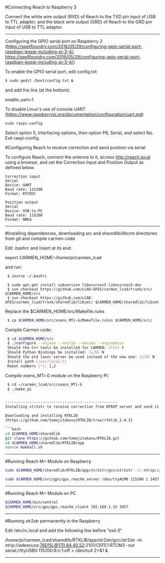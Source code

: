 #Connecting Reach to Raspberry 3

Connect the white wire output (RXD) of Reach to the TXD pin input of USB to TTL adaptor, and the black wire output (GRD) of Reach to the GRD pin input of USB to TTL adaptor.

---------------------------------------------------
Configuring the GPIO serial port on Raspberry 3 
(https://spellfoundry.com/2016/05/29/configuring-gpio-serial-port-raspbian-jessie-including-pi-3-4/;
https://spellfoundry.com/2016/05/29/configuring-gpio-serial-port-raspbian-jessie-including-pi-3-4/)

To enable the GPIO serial port, edit config.txt:

```bash
$ sudo gedit /boot/config.txt &
```

and add the line (at the bottom):

enable_uart=1

To disable Linux's use of console UART
(https://www.raspberrypi.org/documentation/configuration/uart.md)

```bash
sudo raspi-config
```

Select option 5, Interfacing options, then option P6, Serial, and select No. Exit raspi-config.
	

#Configuring Reach to receive correction and send position via serial

To configure Reach, connect the antenna to it, access http://reach.local using a browser, and set the Correction Input and Position Output as defined below.

```
Correction input
Serial
Device: UART
Baud rate: 115200
Format: RTCM3t

Position output
Serial
Device: USB-to-PC
Baud rate: 115200
Format: NMEA
```
---------------------------------------------------
#Installing dependencies, downloading src and sharedlib/libcmt directories from git and compile carmen code

Edit .bashrc and insert at its end:

export CARMEN_HOME=/home/pi/carmen_lcad

and run:

```bash
 $ source ~/.bashrc
```

```
 $ sudo apt-get install subversion libncurses5 libncurses5-dev
 $ svn checkout https://github.com/LCAD-UFES/carmen_lcad/trunk/src/ $CARMEN_HOME/src
 $ svn checkout https://github.com/LCAD-UFES/carmen_lcad/trunk/sharedlib/libcmt/ $CARMEN_HOME/sharedlib/libcmt
```

Replace the $CARMEN_HOME/src/Makefile.rules

```bash
 $ cp $CARMEN_HOME/src/xsens_MTi-G/Makefile.rules $CARMEN_HOME/src/
```

Compile Carmen code:

```bash
 $ cd $CARMEN_HOME/src
 $ ./configure --nojava --nozlib --nocuda --nographics
 Should the C++ tools be installed for CARMEN: [Y/n] Y
 Should Python Bindings be installed: [y/N] N
 Should the old laser server be used instead of the new one: [y/N] N
 Install path [/usr/local/]: 
 Robot numbers [*]: 1,2
```

Compile xsens_MTi-G module on the Raspberry PI:

```bash
 $ cd ~/carmen_lcad/src/xsens_MTi-G
 $ ./make_pi


---------------------------------------------------
Installing str2str to receive correction from NTRIP server and send it to Reach via S1 serial port

Downloading and installing RTKLIB
(https://github.com/tomojitakasu/RTKLIB/tree/rtklib_2.4.3)

```bash
cd $CARMEN_HOME/sharedlib
git clone https://github.com/tomojitakasu/RTKLIB.git
cd $CARMEN_HOME/sharedlib/RTKLIB/app
source makeall.sh
```
---------------------------------------------------
#Running Reach M+ Module on Raspberry


```bash
sudo $CARMEN_HOME/sharedlib/RTKLIB/app/str2str/gcc/str2str -in ntrip://adesouza:76EfSL@170.84.40.52:2101/CEFE1:RTCM3 -out serial://ttyUSB0:115200:8:n:1:off

sudo $CARMEN_HOME/src/gps/gps_reachm_server /dev/ttyACM0 115200 1 3457
```

---------------------------------------------------
#Running Reach M+ Module on PC

```bash
$CARMEN_HOME/bin/central
$CARMEN_HOME/src/gps/gps_reachm_client 192.168.1.15 3457 
```

--------------------------------------------------
#Running str2str permanently in the Raspberry

Edit /etc/rc.local and add the following line before "exit 0"

/home/pi/carmen_lcad/sharedlib/RTKLIB/app/str2str/gcc/str2str -in ntrip://adesouza:76EfSL@170.84.40.52:2101/CEFE1:RTCM3 -out serial://ttyUSB0:115200:8:n:1:off > /dev/null 2>&1 &

--------------------------------------------------
